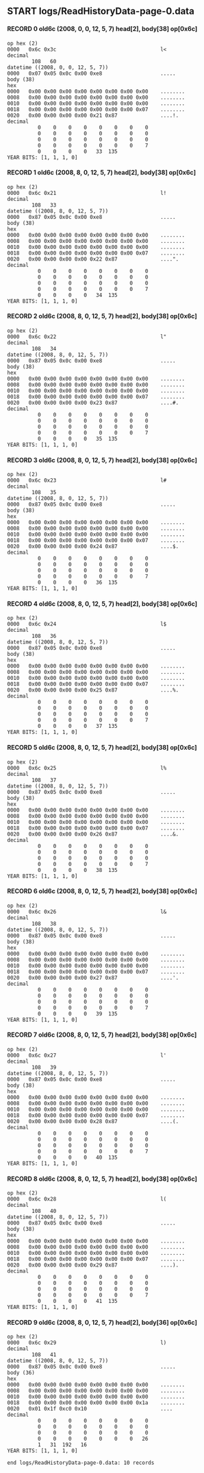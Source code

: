## START logs/ReadHistoryData-page-0.data
#### RECORD 0 old6c (2008, 0, 0, 12, 5, 7) head[2], body[38] op[0x6c]

    op hex (2)
    0000   0x6c 0x3c                                  l<
    decimal
            108   60
    datetime ((2008, 0, 0, 12, 5, 7))
    0000   0x07 0x05 0x0c 0x00 0xe8                   .....
    body (38)
    hex
    0000   0x00 0x00 0x00 0x00 0x00 0x00 0x00 0x00    ........
    0008   0x00 0x00 0x00 0x00 0x00 0x00 0x00 0x00    ........
    0010   0x00 0x00 0x00 0x00 0x00 0x00 0x00 0x00    ........
    0018   0x00 0x00 0x00 0x00 0x00 0x00 0x00 0x07    ........
    0020   0x00 0x00 0x00 0x00 0x21 0x87              ....!.
    decimal
              0    0    0    0    0    0    0    0
              0    0    0    0    0    0    0    0
              0    0    0    0    0    0    0    0
              0    0    0    0    0    0    0    7
              0    0    0    0   33  135
    YEAR BITS: [1, 1, 1, 0]
#### RECORD 1 old6c (2008, 8, 0, 12, 5, 7) head[2], body[38] op[0x6c]

    op hex (2)
    0000   0x6c 0x21                                  l!
    decimal
            108   33
    datetime ((2008, 8, 0, 12, 5, 7))
    0000   0x87 0x05 0x0c 0x00 0xe8                   .....
    body (38)
    hex
    0000   0x00 0x00 0x00 0x00 0x00 0x00 0x00 0x00    ........
    0008   0x00 0x00 0x00 0x00 0x00 0x00 0x00 0x00    ........
    0010   0x00 0x00 0x00 0x00 0x00 0x00 0x00 0x00    ........
    0018   0x00 0x00 0x00 0x00 0x00 0x00 0x00 0x07    ........
    0020   0x00 0x00 0x00 0x00 0x22 0x87              ....".
    decimal
              0    0    0    0    0    0    0    0
              0    0    0    0    0    0    0    0
              0    0    0    0    0    0    0    0
              0    0    0    0    0    0    0    7
              0    0    0    0   34  135
    YEAR BITS: [1, 1, 1, 0]
#### RECORD 2 old6c (2008, 8, 0, 12, 5, 7) head[2], body[38] op[0x6c]

    op hex (2)
    0000   0x6c 0x22                                  l"
    decimal
            108   34
    datetime ((2008, 8, 0, 12, 5, 7))
    0000   0x87 0x05 0x0c 0x00 0xe8                   .....
    body (38)
    hex
    0000   0x00 0x00 0x00 0x00 0x00 0x00 0x00 0x00    ........
    0008   0x00 0x00 0x00 0x00 0x00 0x00 0x00 0x00    ........
    0010   0x00 0x00 0x00 0x00 0x00 0x00 0x00 0x00    ........
    0018   0x00 0x00 0x00 0x00 0x00 0x00 0x00 0x07    ........
    0020   0x00 0x00 0x00 0x00 0x23 0x87              ....#.
    decimal
              0    0    0    0    0    0    0    0
              0    0    0    0    0    0    0    0
              0    0    0    0    0    0    0    0
              0    0    0    0    0    0    0    7
              0    0    0    0   35  135
    YEAR BITS: [1, 1, 1, 0]
#### RECORD 3 old6c (2008, 8, 0, 12, 5, 7) head[2], body[38] op[0x6c]

    op hex (2)
    0000   0x6c 0x23                                  l#
    decimal
            108   35
    datetime ((2008, 8, 0, 12, 5, 7))
    0000   0x87 0x05 0x0c 0x00 0xe8                   .....
    body (38)
    hex
    0000   0x00 0x00 0x00 0x00 0x00 0x00 0x00 0x00    ........
    0008   0x00 0x00 0x00 0x00 0x00 0x00 0x00 0x00    ........
    0010   0x00 0x00 0x00 0x00 0x00 0x00 0x00 0x00    ........
    0018   0x00 0x00 0x00 0x00 0x00 0x00 0x00 0x07    ........
    0020   0x00 0x00 0x00 0x00 0x24 0x87              ....$.
    decimal
              0    0    0    0    0    0    0    0
              0    0    0    0    0    0    0    0
              0    0    0    0    0    0    0    0
              0    0    0    0    0    0    0    7
              0    0    0    0   36  135
    YEAR BITS: [1, 1, 1, 0]
#### RECORD 4 old6c (2008, 8, 0, 12, 5, 7) head[2], body[38] op[0x6c]

    op hex (2)
    0000   0x6c 0x24                                  l$
    decimal
            108   36
    datetime ((2008, 8, 0, 12, 5, 7))
    0000   0x87 0x05 0x0c 0x00 0xe8                   .....
    body (38)
    hex
    0000   0x00 0x00 0x00 0x00 0x00 0x00 0x00 0x00    ........
    0008   0x00 0x00 0x00 0x00 0x00 0x00 0x00 0x00    ........
    0010   0x00 0x00 0x00 0x00 0x00 0x00 0x00 0x00    ........
    0018   0x00 0x00 0x00 0x00 0x00 0x00 0x00 0x07    ........
    0020   0x00 0x00 0x00 0x00 0x25 0x87              ....%.
    decimal
              0    0    0    0    0    0    0    0
              0    0    0    0    0    0    0    0
              0    0    0    0    0    0    0    0
              0    0    0    0    0    0    0    7
              0    0    0    0   37  135
    YEAR BITS: [1, 1, 1, 0]
#### RECORD 5 old6c (2008, 8, 0, 12, 5, 7) head[2], body[38] op[0x6c]

    op hex (2)
    0000   0x6c 0x25                                  l%
    decimal
            108   37
    datetime ((2008, 8, 0, 12, 5, 7))
    0000   0x87 0x05 0x0c 0x00 0xe8                   .....
    body (38)
    hex
    0000   0x00 0x00 0x00 0x00 0x00 0x00 0x00 0x00    ........
    0008   0x00 0x00 0x00 0x00 0x00 0x00 0x00 0x00    ........
    0010   0x00 0x00 0x00 0x00 0x00 0x00 0x00 0x00    ........
    0018   0x00 0x00 0x00 0x00 0x00 0x00 0x00 0x07    ........
    0020   0x00 0x00 0x00 0x00 0x26 0x87              ....&.
    decimal
              0    0    0    0    0    0    0    0
              0    0    0    0    0    0    0    0
              0    0    0    0    0    0    0    0
              0    0    0    0    0    0    0    7
              0    0    0    0   38  135
    YEAR BITS: [1, 1, 1, 0]
#### RECORD 6 old6c (2008, 8, 0, 12, 5, 7) head[2], body[38] op[0x6c]

    op hex (2)
    0000   0x6c 0x26                                  l&
    decimal
            108   38
    datetime ((2008, 8, 0, 12, 5, 7))
    0000   0x87 0x05 0x0c 0x00 0xe8                   .....
    body (38)
    hex
    0000   0x00 0x00 0x00 0x00 0x00 0x00 0x00 0x00    ........
    0008   0x00 0x00 0x00 0x00 0x00 0x00 0x00 0x00    ........
    0010   0x00 0x00 0x00 0x00 0x00 0x00 0x00 0x00    ........
    0018   0x00 0x00 0x00 0x00 0x00 0x00 0x00 0x07    ........
    0020   0x00 0x00 0x00 0x00 0x27 0x87              ....'.
    decimal
              0    0    0    0    0    0    0    0
              0    0    0    0    0    0    0    0
              0    0    0    0    0    0    0    0
              0    0    0    0    0    0    0    7
              0    0    0    0   39  135
    YEAR BITS: [1, 1, 1, 0]
#### RECORD 7 old6c (2008, 8, 0, 12, 5, 7) head[2], body[38] op[0x6c]

    op hex (2)
    0000   0x6c 0x27                                  l'
    decimal
            108   39
    datetime ((2008, 8, 0, 12, 5, 7))
    0000   0x87 0x05 0x0c 0x00 0xe8                   .....
    body (38)
    hex
    0000   0x00 0x00 0x00 0x00 0x00 0x00 0x00 0x00    ........
    0008   0x00 0x00 0x00 0x00 0x00 0x00 0x00 0x00    ........
    0010   0x00 0x00 0x00 0x00 0x00 0x00 0x00 0x00    ........
    0018   0x00 0x00 0x00 0x00 0x00 0x00 0x00 0x07    ........
    0020   0x00 0x00 0x00 0x00 0x28 0x87              ....(.
    decimal
              0    0    0    0    0    0    0    0
              0    0    0    0    0    0    0    0
              0    0    0    0    0    0    0    0
              0    0    0    0    0    0    0    7
              0    0    0    0   40  135
    YEAR BITS: [1, 1, 1, 0]
#### RECORD 8 old6c (2008, 8, 0, 12, 5, 7) head[2], body[38] op[0x6c]

    op hex (2)
    0000   0x6c 0x28                                  l(
    decimal
            108   40
    datetime ((2008, 8, 0, 12, 5, 7))
    0000   0x87 0x05 0x0c 0x00 0xe8                   .....
    body (38)
    hex
    0000   0x00 0x00 0x00 0x00 0x00 0x00 0x00 0x00    ........
    0008   0x00 0x00 0x00 0x00 0x00 0x00 0x00 0x00    ........
    0010   0x00 0x00 0x00 0x00 0x00 0x00 0x00 0x00    ........
    0018   0x00 0x00 0x00 0x00 0x00 0x00 0x00 0x07    ........
    0020   0x00 0x00 0x00 0x00 0x29 0x87              ....).
    decimal
              0    0    0    0    0    0    0    0
              0    0    0    0    0    0    0    0
              0    0    0    0    0    0    0    0
              0    0    0    0    0    0    0    7
              0    0    0    0   41  135
    YEAR BITS: [1, 1, 1, 0]
#### RECORD 9 old6c (2008, 8, 0, 12, 5, 7) head[2], body[36] op[0x6c]

    op hex (2)
    0000   0x6c 0x29                                  l)
    decimal
            108   41
    datetime ((2008, 8, 0, 12, 5, 7))
    0000   0x87 0x05 0x0c 0x00 0xe8                   .....
    body (36)
    hex
    0000   0x00 0x00 0x00 0x00 0x00 0x00 0x00 0x00    ........
    0008   0x00 0x00 0x00 0x00 0x00 0x00 0x00 0x00    ........
    0010   0x00 0x00 0x00 0x00 0x00 0x00 0x00 0x00    ........
    0018   0x00 0x00 0x00 0x00 0x00 0x00 0x00 0x1a    ........
    0020   0x01 0x1f 0xc0 0x10                        ....
    decimal
              0    0    0    0    0    0    0    0
              0    0    0    0    0    0    0    0
              0    0    0    0    0    0    0    0
              0    0    0    0    0    0    0   26
              1   31  192   16
    YEAR BITS: [1, 1, 1, 0]
`end logs/ReadHistoryData-page-0.data: 10 records`
